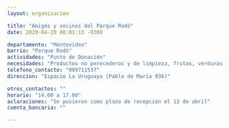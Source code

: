 ```yaml
---
layout: organizacion

title: "Amigos y vecinos del Parque Rodó"
date: 2020-04-20 00:01:13 -0300

departamento: "Montevideo"
barrio: "Parque Rodó"
actividades: "Punto de Donación"
necesidades: "Productos no perecederos y de limpieza, frutas, verduras y carne"
telefono_contacto: "099711537"
direccion: "Espacio La Uruguaya (Pablo de María 936)"

otros_contactos: ""
horario: "14.00 a 17.00"
aclaraciones: "Se pusieron como plazo de recepción el 12 de abril"
cuenta_bancaria: ""

---
```

